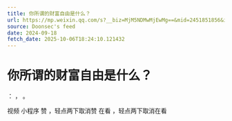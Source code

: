 ```yaml
---
title: 你所谓的财富自由是什么？
url: https://mp.weixin.qq.com/s?__biz=MjM5NDMwMjEwMg==&mid=2451851856&idx=1&sn=fadcaea636248fd89c7f985aa9f354e6
source: Doonsec's feed
date: 2024-09-18
fetch_date: 2025-10-06T18:24:10.121432
---
```


# 你所谓的财富自由是什么？

：
，
。

视频
小程序
赞
，轻点两下取消赞
在看
，轻点两下取消在看